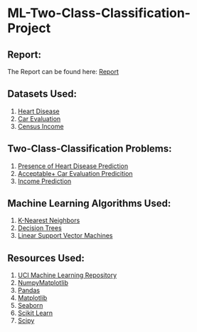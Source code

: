 # ML-Two-Class-Classification-Project

## Report:
The Report can be found here: [Report]()

## Datasets Used:
  1. [Heart Disease](https://archive.ics.uci.edu/dataset/45/heart+disease)
  2. [Car Evaluation](https://archive.ics.uci.edu/dataset/19/car+evaluation)
  3. [Census Income](https://archive.ics.uci.edu/dataset/20/census+income)

## Two-Class-Classification Problems:
  1. [Presence of Heart Disease Prediction](https://github.com/mabdilahCSE/ML-Two-Class-Classification-Project/blob/main/Heart%20Disease/ClevelandHeartDisease.ipynb)
  2. [Acceptable+ Car Evaluation Predicition](https://github.com/mabdilahCSE/ML-Two-Class-Classification-Project/blob/main/Car%20Evaluation/CarEvaluation.ipynb)
  3. [Income Prediction](https://github.com/mabdilahCSE/ML-Two-Class-Classification-Project/blob/main/Census%20Income/CensusIncome.ipynb)

## Machine Learning Algorithms Used:
  1. [K-Nearest Neighbors](https://scikit-learn.org/stable/modules/generated/sklearn.neighbors.KNeighborsClassifier.html)
  2. [Decision Trees](https://scikit-learn.org/stable/modules/generated/sklearn.tree.DecisionTreeClassifier.html)
  3. [Linear Support Vector Machines](https://scikit-learn.org/stable/modules/generated/sklearn.svm.LinearSVC.html)

## Resources Used:
  1. [UCI Machine Learning Repository](http://archive.ics.uci.edu/ml/datasets.html)
  2. [Numpy](http://www.numpy.org/)[Matplotlib](https://matplotlib.org/)
  3. [Pandas](https://pandas.pydata.org/)
  4. [Matplotlib](https://matplotlib.org/)
  5. [Seaborn](https://seaborn.pydata.org/)
  6. [Scikit Learn](https://scikit-learn.org)
  7. [Scipy](https://www.scipy.org/)
